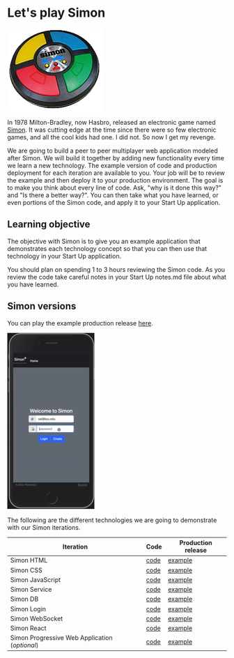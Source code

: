 # Let's play Simon

![Simon](simon.png)

In 1978 Milton-Bradley, now Hasbro, released an electronic game named [Simon](<https://en.wikipedia.org/wiki/Simon_(game)>). It was cutting edge at the time since there were so few electronic games, and all the cool kids had one. I did not. So now I get my revenge.

We are going to build a peer to peer multiplayer web application modeled after Simon. We will build it together by adding new functionality every time we learn a new technology. The example version of code and production deployment for each iteration are available to you. Your job will be to review the example and then deploy it to your production environment. The goal is to make you think about every line of code. Ask, "why is it done this way?" and "Is there a better way?". You can then take what you have learned, or even portions of the Simon code, and apply it to your Start Up application.

## Learning objective

The objective with Simon is to give you an example application that demonstrates each technology concept so that you can then use that technology in your Start Up application.

You should plan on spending 1 to 3 hours reviewing the Simon code. As you review the code take careful notes in your Start Up notes.md file about what you have learned.

## Simon versions

You can play the example production release [here](https://simon.cs260.click).

![Simon](../startUp/simonPlay.gif)

The following are the different technologies we are going to demonstrate with our Simon iterations.

| Iteration                                      | Code                                                                 | Production release                              |
| ---------------------------------------------- | -------------------------------------------------------------------- | ----------------------------------------------- |
| Simon HTML                                     | [code](https://github.com/webprogramming260/simon-html#readme)       | [example](https://simon-html.cs260.click)       |
| Simon CSS                                      | [code](https://github.com/webprogramming260/simon-css#readme)        | [example](https://simon-css.cs260.click)        |
| Simon JavaScript                               | [code](https://github.com/webprogramming260/simon-javascript#readme) | [example](https://simon-javascript.cs260.click) |
| Simon Service                                  | [code](https://github.com/webprogramming260/simon-service#readme)    | [example](https://simon-service.cs260.click)    |
| Simon DB                                       | [code](https://github.com/webprogramming260/simon-db#readme)         | [example](https://simon-db.cs260.click)         |
| Simon Login                                    | [code](https://github.com/webprogramming260/simon-login#readme)      | [example](https://simon-login.cs260.click)      |
| Simon WebSocket                                | [code](https://github.com/webprogramming260/simon-websocket#readme)  | [example](https://simon-websocket.cs260.click)  |
| Simon React                                    | [code](https://github.com/webprogramming260/simon-react#readme)      | [example](https://simon-react.cs260.click)      |
| Simon Progressive Web Application (_optional_) | [code](https://github.com/webprogramming260/simon-pwa#readme)        | [example](https://simon-pwa.cs260.click)        |
